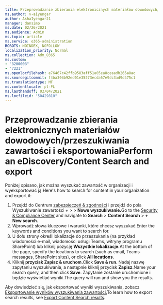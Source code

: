```yaml
---
title: Przeprowadzanie zbierania elektronicznych materiałów dowodowych/przeszukiwania zawartości i eksportowania
ms.author: v-aiyengar
author: AshaIyengar21
manager: dansimp
ms.date: 02/26/2021
ms.audience: Admin
ms.topic: article
ms.service: o365-administration
ROBOTS: NOINDEX, NOFOLLOW
localization_priority: Normal
ms.collection: Adm_O365
ms.custom:
- "3200003"
- "7221"
ms.openlocfilehash: e76467c42ffb9583aff51a05ea8ceaadb265a8ac
ms.sourcegitcommit: f4ba304b92ed01e35273ecda67e9dc3ad9d475c1
ms.translationtype: MT
ms.contentlocale: pl-PL
ms.lasthandoff: 03/04/2021
ms.locfileid: "50429810"
---
```

# <a name="perform-an-ediscoverycontent-search-and-export"></a><span data-ttu-id="8e50f-102">Przeprowadzanie zbierania elektronicznych materiałów dowodowych/przeszukiwania zawartości i eksportowania</span><span class="sxs-lookup"><span data-stu-id="8e50f-102">Perform an eDiscovery/Content Search and export</span></span>

<span data-ttu-id="8e50f-103">Poniżej opisano, jak można wyszukać zawartość w organizacji i wyeksportować ją:</span><span class="sxs-lookup"><span data-stu-id="8e50f-103">Here's how to search for content in your organization and export it:</span></span>

1. <span data-ttu-id="8e50f-104">Przejdź do Centrum [zabezpieczeń & zgodności](https://go.microsoft.com/fwlink/?linkid=2086958) i przejdź do pola Wyszukiwanie zawartości +  >    >  **Nowe wyszukiwanie.**</span><span class="sxs-lookup"><span data-stu-id="8e50f-104">Go to the [Security & Compliance Center](https://go.microsoft.com/fwlink/?linkid=2086958) and navigate to **Search** > **Content Search** > **+ New search**.</span></span>
1. <span data-ttu-id="8e50f-105">Wprowadź słowa kluczowe i warunki, które chcesz wyszukać.</span><span class="sxs-lookup"><span data-stu-id="8e50f-105">Enter the keywords and conditions you want to search for.</span></span>
1. <span data-ttu-id="8e50f-106">U dołu strony określ lokalizacje do przeszukania (na przykład wiadomości e-mail, wiadomości usługi Teams, witryny programu SharePoint) lub kliknij pozycję **Wszystkie lokalizacje.**</span><span class="sxs-lookup"><span data-stu-id="8e50f-106">At the bottom of the page, specify the locations to search (such as email, Teams messages, SharePoint sites), or click **All locations**.</span></span>
1. <span data-ttu-id="8e50f-107">Kliknij **przycisk Zapisz & uruchom.**</span><span class="sxs-lookup"><span data-stu-id="8e50f-107">Click **Save & run**.</span></span> <span data-ttu-id="8e50f-108">Nadaj nazwę zapytaniu wyszukiwania, a następnie kliknij przycisk **Zapisz.**</span><span class="sxs-lookup"><span data-stu-id="8e50f-108">Name your search query, and then click **Save**.</span></span> <span data-ttu-id="8e50f-109">Zapytanie zostanie uruchomione i będzie wyświetlać wyniki.</span><span class="sxs-lookup"><span data-stu-id="8e50f-109">The query will run and show you the results.</span></span>

<span data-ttu-id="8e50f-110">Aby dowiedzieć się, jak eksportować wyniki wyszukiwania, zobacz [Eksportowanie wyników wyszukiwania zawartości.](https://go.microsoft.com/fwlink/?linkid=2102118)</span><span class="sxs-lookup"><span data-stu-id="8e50f-110">To learn how to export search results, see [Export Content Search results](https://go.microsoft.com/fwlink/?linkid=2102118).</span></span>

